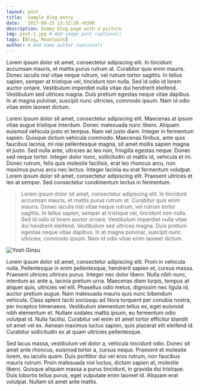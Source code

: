 ```yaml
---
layout: post
title:  Sample blog entry
date:   2017-08-25 13:32:20 +0300
description: Dummy blog page with a picture
img: post-1.jpg # Add image post (optional)
tags: [Blog, Mountains]
author: # Add name author (optional)
---
```

Lorem ipsum dolor sit amet, consectetur adipiscing elit. In tincidunt accumsan mauris, et mattis purus rutrum at. Curabitur quis enim mauris. Donec iaculis nisl vitae neque rutrum, vel rutrum tortor sagittis. In tellus sapien, semper at tristique vel, tincidunt non nulla. Sed id odio id lorem auctor ornare. Vestibulum imperdiet nulla vitae dui hendrerit eleifend. Vestibulum sed ultrices magna. Duis pretium egestas neque vitae dapibus. In at magna pulvinar, suscipit nunc ultricies, commodo ipsum. Nam id odio vitae enim laoreet dictum.

Lorem ipsum dolor sit amet, consectetur adipiscing elit. Maecenas at ipsum vitae augue tristique interdum. Donec malesuada nunc libero. Aliquam euismod vehicula justo et tempus. Nam vel justo diam. Integer in fermentum sapien. Quisque dictum vehicula commodo. Maecenas finibus, ante quis faucibus lacinia, mi nisi pellentesque magna, sit amet mollis sapien magna et justo. Sed nulla ante, ultricies ac leo non, fringilla egestas neque. Donec sed neque tortor. Integer dolor nunc, sollicitudin ut mattis id, vehicula et mi. Donec rutrum, felis quis molestie facilisis, erat leo rhoncus arcu, non maximus purus arcu nec lectus. Integer lacinia eu erat fermentum volutpat. Lorem ipsum dolor sit amet, consectetur adipiscing elit. Praesent ultrices et leo at semper. Sed consectetur condimentum lectus in fermentum.

> Lorem ipsum dolor sit amet, consectetur adipiscing elit. In tincidunt accumsan mauris, et mattis purus rutrum at. Curabitur quis enim mauris. Donec iaculis nisl vitae neque rutrum, vel rutrum tortor sagittis. In tellus sapien, semper at tristique vel, tincidunt non nulla. Sed id odio id lorem auctor ornare. Vestibulum imperdiet nulla vitae dui hendrerit eleifend. Vestibulum sed ultrices magna. Duis pretium egestas neque vitae dapibus. In at magna pulvinar, suscipit nunc ultricies, commodo ipsum. Nam id odio vitae enim laoreet dictum.

![Yosh Ginsu]({{site.baseurl}}/assets/img/yosh-ginsu.jpg)

Lorem ipsum dolor sit amet, consectetur adipiscing elit. Proin in vehicula nulla. Pellentesque in enim pellentesque, hendrerit sapien et, cursus massa. Praesent ultrices ultrices purus. Integer nec dolor libero. Nulla nibh nunc, interdum ac ante a, lacinia pretium urna. Maecenas diam turpis, tempus at aliquet quis, ultricies vel elit. Phasellus odio metus, dignissim nec ligula id, auctor pretium augue. Nam malesuada mauris quis nunc bibendum vehicula. Class aptent taciti sociosqu ad litora torquent per conubia nostra, per inceptos himenaeos. Vestibulum elementum tellus ex, eget euismod nibh elementum et. Nullam sodales mattis ipsum, eu fermentum odio volutpat id. Nulla facilisi. Curabitur vel enim sit amet tortor efficitur blandit sit amet vel ex. Aenean maximus luctus sapien, quis placerat elit eleifend id. Curabitur sollicitudin ex at quam ultricies pellentesque.

Sed lacus massa, vestibulum vel dolor a, vehicula tincidunt odio. Donec sit amet ante rhoncus, euismod tortor a, cursus neque. Praesent et molestie lorem, eu iaculis quam. Duis porttitor dui vel eros rutrum, non faucibus mauris rutrum. Proin malesuada nisi luctus, dictum sapien at, molestie libero. Quisque aliquam massa a purus tincidunt, in gravida dui tristique. Duis lobortis tellus purus, eget vulputate enim laoreet id. Aliquam erat volutpat. Nullam sit amet ante mattis.